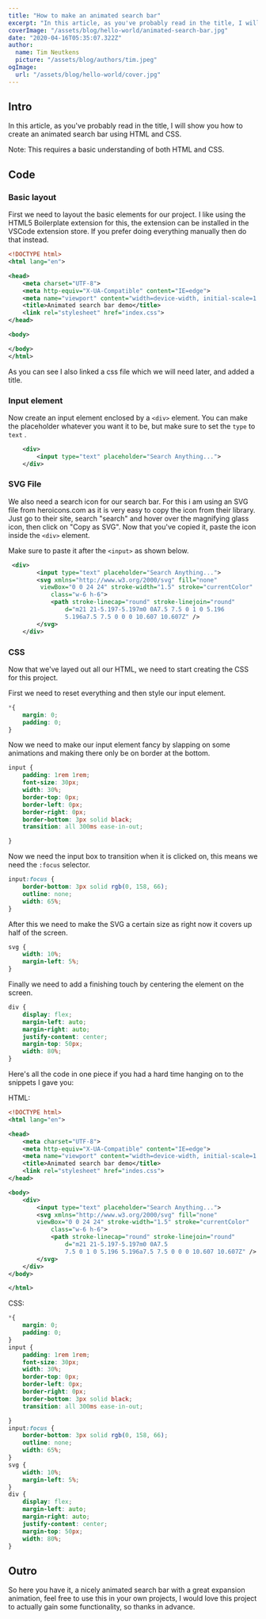 ```yaml
---
title: "How to make an animated search bar"
excerpt: "In this article, as you've probably read in the title, I will show you how to create an animated search bar using HTML and CSS."
coverImage: "/assets/blog/hello-world/animated-search-bar.jpg"
date: "2020-04-16T05:35:07.322Z"
author:
  name: Tim Neutkens
  picture: "/assets/blog/authors/tim.jpeg"
ogImage:
  url: "/assets/blog/hello-world/cover.jpg"
---
```


## Intro

In this article, as you've probably read in the title, I will show you how to create an animated search bar using HTML and CSS.

Note: This requires a basic understanding of both HTML and CSS.

## Code

### Basic layout

First we need to layout the basic elements for our project. I like using the HTML5 Boilerplate extension for this, the extension can be installed in the VSCode extension store. If you prefer doing everything manually then do that instead.

```xml
<!DOCTYPE html>
<html lang="en">

<head>
    <meta charset="UTF-8">
    <meta http-equiv="X-UA-Compatible" content="IE=edge">
    <meta name="viewport" content="width=device-width, initial-scale=1.0">
    <title>Animated search bar demo</title>
    <link rel="stylesheet" href="index.css">
</head>

<body>

</body>
</html>
```

As you can see I also linked a css file which we will need later, and added a title.

### Input element

Now create an input element enclosed by a `<div>` element. You can make the placeholder whatever you want it to be, but make sure to set the `type` to `text` .

```xml
    <div>
        <input type="text" placeholder="Search Anything...">
    </div>
```

### SVG File

We also need a search icon for our search bar. For this i am using an SVG file from heroicons.com as it is very easy to copy the icon from their library. Just go to their site, search "search" and hover over the magnifying glass icon, then click on "Copy as SVG". Now that you've copied it, paste the icon inside the `<div>` element.

Make sure to paste it after the `<input>` as shown below.

```xml
 <div>
        <input type="text" placeholder="Search Anything...">
        <svg xmlns="http://www.w3.org/2000/svg" fill="none"
         viewBox="0 0 24 24" stroke-width="1.5" stroke="currentColor"
            class="w-6 h-6">
            <path stroke-linecap="round" stroke-linejoin="round"
                d="m21 21-5.197-5.197m0 0A7.5 7.5 0 1 0 5.196 
                5.196a7.5 7.5 0 0 0 10.607 10.607Z" />
        </svg>
    </div>
```

### CSS

Now that we've layed out all our HTML, we need to start creating the CSS for this project.

First we need to reset everything and then style our input element.

```css
*{
    margin: 0;
    padding: 0;
}
```

Now we need to make our input element fancy by slapping on some animations and making there only be on border at the bottom.

```css
input {
    padding: 1rem 1rem;
    font-size: 30px;
    width: 30%;
    border-top: 0px;
    border-left: 0px;
    border-right: 0px;
    border-bottom: 3px solid black;
    transition: all 300ms ease-in-out;

}
```

Now we need the input box to transition when it is clicked on, this means we need the `:focus` selector.

```css
input:focus {
    border-bottom: 3px solid rgb(0, 158, 66);
    outline: none;
    width: 65%;
}
```

After this we need to make the SVG a certain size as right now it covers up half of the screen.

```css
svg {
    width: 10%;
    margin-left: 5%;
}
```

Finally we need to add a finishing touch by centering the element on the screen.

```css
div {
    display: flex;
    margin-left: auto;
    margin-right: auto;
    justify-content: center;
    margin-top: 50px;
    width: 80%;
}
```

Here's all the code in one piece if you had a hard time hanging on to the snippets I gave you:

HTML:

```xml
<!DOCTYPE html>
<html lang="en">

<head>
    <meta charset="UTF-8">
    <meta http-equiv="X-UA-Compatible" content="IE=edge">
    <meta name="viewport" content="width=device-width, initial-scale=1.0">
    <title>Animated search bar demo</title>
    <link rel="stylesheet" href="indes.css">
</head>

<body>
    <div>
        <input type="text" placeholder="Search Anything...">
        <svg xmlns="http://www.w3.org/2000/svg" fill="none" 
        viewBox="0 0 24 24" stroke-width="1.5" stroke="currentColor"
            class="w-6 h-6">
            <path stroke-linecap="round" stroke-linejoin="round"
                d="m21 21-5.197-5.197m0 0A7.5 
                7.5 0 1 0 5.196 5.196a7.5 7.5 0 0 0 10.607 10.607Z" />
        </svg>
    </div>
</body>

</html>
```

CSS:

```css
*{
    margin: 0;
    padding: 0;
}
input {
    padding: 1rem 1rem;
    font-size: 30px;
    width: 30%;
    border-top: 0px;
    border-left: 0px;
    border-right: 0px;
    border-bottom: 3px solid black;
    transition: all 300ms ease-in-out;

}
input:focus {
    border-bottom: 3px solid rgb(0, 158, 66);
    outline: none;
    width: 65%;
}
svg {
    width: 10%;
    margin-left: 5%;
}
div {
    display: flex;
    margin-left: auto;
    margin-right: auto;
    justify-content: center;
    margin-top: 50px;
    width: 80%;
}
```

## Outro

So here you have it, a nicely animated search bar with a great expansion animation, feel free to use this in your own projects, I would love this project to actually gain some functionality, so thanks in advance.